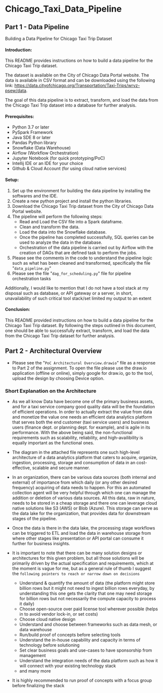 
# Chicago_Taxi_Data_Pipeline

## Part 1 - Data Pipeline
Building a Data Pipeline for Chicago Taxi Trip Dataset

#### Introduction:

This README provides instructions on how to build a data pipeline for the Chicago Taxi Trip dataset.

The dataset is available on the City of Chicago Data Portal website. The data is available in CSV format and can be downloaded using the following link: https://data.cityofchicago.org/Transportation/Taxi-Trips/wrvz-psew/data.

The goal of this data pipeline is to extract, transform, and load the data from the Chicago Taxi Trip dataset into a database for further analysis.

#### Prerequisites:
- Python 3.7 or later 
- PySpark Framework 
- Java SDE 8 or later 
- Pandas Python library 
- Snowflake (Data Warehouse)
- Airflow (Workflow Orchestration)
- Jupyter Notebook (for quick prototyping/PoC)
- Intellij IDE or an IDE for your choice 
- Github & Cloud Account (for using cloud native services)

#### Setup:
1. Set up the environment for building the data pipeline by installing the softwares and the IDE.
2. Create a new python project and install the python libraries. 
3. Download the Chicago Taxi Trip dataset from the City of Chicago Data Portal website. 
4. The pipeline will perform the following steps:
   - Read and Load the CSV file into a Spark dataframe.
   - Clean and transform the data.
   - Load the data into the Snowflake database.
   - Once the pipeline has completed successfully, SQL queries can be used to analyze the data in the database.
   - Orchestration of the data pipeline is carried out by Airflow with the creation of DAGs that are defined task to perform the jobs.
5. Please see the comments in the code to understand the pipeline logic such as what has been cleaned and transformed, specifically the file "`data_pipeline.py`"
6. Please see the file "`dag_for_scheduling.py`" file for pipeline orchestration tasks

Additionally, I would like to mention that I do not have a tool stack at my disposal such as database, or API gateway or a server, in short, unavailability of such critical tool stack/set limited my output to an extent

#### Conclusion:
This README provided instructions on how to build a data pipeline for the Chicago Taxi Trip dataset. By following the steps outlined in this document, one should be able to successfully extract, transform, and load the data from the Chicago Taxi Trip dataset for further analysis.

## Part 2 - Architectural Overview
- Please see the "`PoC Architectural Overview.drawio`" file as a response to Part 2 of the assignment. To open the file please use the draw.io application (offline or online), simply google for draw.io, go to the tool, upload the design by choosing Device option. 

### Short Explanation on the Architecture 

- As we all know Data have become one of the primary business assets, and for a taxi service company good quality data will be the foundation of efficient operations. In order to actually 
extract the value from data and monetize the value one needs an efficient data analytics platform that serves both the end customer (taxi service users) and business users (finance dept. or planning dept. for example), and is agile in its performance. 
With the above being said, the non-functional requirements such as scalability, reliability, and high-availibility is equally important as the functional ones. 

- The diagram in the attached file represents one such high-level architecture of a data analytics platform that caters to acquire, organize, ingestion, processing, storage and consumption of data in an cost-effective, scalable and secure manner.
- In an organization, there can be various data sources (both internal and external) of importance from which daily (or any other desired frequency) acquiring of data needs to happen. For this an automated collection agent will be very helpful through which one can manage the addition or deletion of various data sources. All this data, raw in nature, needs to be stored
in a cheap storage and there one can leverage cloud native solutions like S3 (AWS) or Blob (Azure). 
This storage can serve as the data lake for the organization, that provides data for downstream stages of the pipeline. 
- Once the data is there in the data lake, the processing stage workflows can be triggered to ETL and load the data in warehouse storage from where other stages like presentation or API portal can consume it further for business insights.
- It is important to note that there can be many solution designs or architectures for this given problem, but all those solutions will be primarily driven by the actual specification and requirements, which at the moment is vague for me, but as a general rule of thumb I suggest the `following pointers to reach or narrow down on decisions`
  - Understand & quantify the amount of data (the platform might store billion rows but it might not need to ingest billion rows everyday, by understanding this one gets the clarity that one may need storage for billion rows but not necessarily the compute capacity to process it daily)
  - Choose open-source over paid license tool wherever possible (helps in to avoid vendor lock-in, or set costs)
  - Choose cloud native design 
  - Understand and choose between frameworks such as data mesh, or data warehouse
  - Run/build proof of concepts before selecting tools 
  - Understand the in-house capability and capacity in terms of technology before solutioning
  - Set clear business goals and use-cases to have sponsorship from management 
  - Understand the integration needs of the data platform such as how it will connect with your existing technology stack
  - and many more
- It is highly recommended to run proof of concepts with a focus group before finalizing the stack



